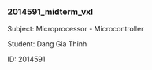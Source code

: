 ### 2014591_midterm_vxl

Subject: Microprocessor - Microcontroller

Student: Dang Gia Thinh

ID: 2014591
